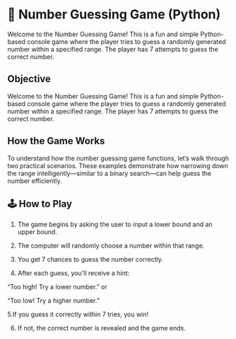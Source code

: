 # 🎯 Number Guessing Game (Python)

Welcome to the Number Guessing Game! This is a fun and simple Python-based console game where the player tries to guess a randomly generated number within a specified range. The player has 7 attempts to guess the correct number.

## Objective

Welcome to the Number Guessing Game! This is a fun and simple Python-based console game where the player tries to guess a randomly generated number within a specified range. The player has 7 attempts to guess the correct number.

## How the Game Works

To understand how the number guessing game functions, let’s walk through two practical scenarios. These examples demonstrate how narrowing down the range intelligently—similar to a binary search—can help guess the number efficiently.

## 🕹️ How to Play

1. The game begins by asking the user to input a lower bound and an upper bound.

2. The computer will randomly choose a number within that range.

3. You get 7 chances to guess the number correctly.

4. After each guess, you'll receive a hint:

  “Too high! Try a lower number.” or

  “Too low! Try a higher number.”

5.If you guess it correctly within 7 tries, you win!

6. If not, the correct number is revealed and the game ends.
